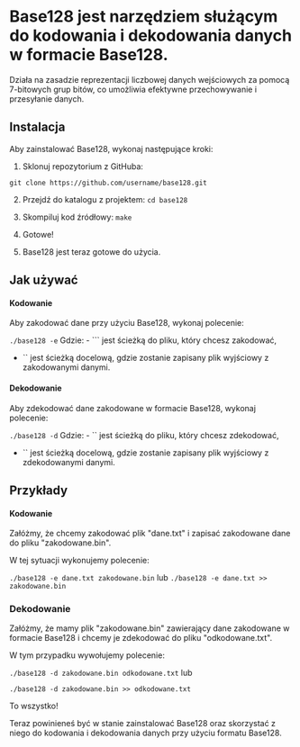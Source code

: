 # Base128 jest narzędziem służącym do kodowania i dekodowania danych w formacie Base128. 
Działa na zasadzie reprezentacji liczbowej danych wejściowych za pomocą 7-bitowych grup bitów, co umożliwia efektywne przechowywanie i przesyłanie danych. 

## Instalacja 
Aby zainstalować Base128, wykonaj następujące kroki: 

1. Sklonuj repozytorium z GitHuba: 

``` git clone https://github.com/username/base128.git ``` 

2. Przejdź do katalogu z projektem: ``` cd base128 ``` 

3. Skompiluj kod źródłowy: ``` make ``` 

4. Gotowe!
   
6. Base128 jest teraz gotowe do użycia. 

## Jak używać ### 
#### Kodowanie ####
Aby zakodować dane przy użyciu Base128, wykonaj polecenie: 

``` ./base128 -e ``` Gdzie: - ``` jest ścieżką do pliku, który chcesz zakodować, 

- `` jest ścieżką docelową, gdzie zostanie zapisany plik wyjściowy z zakodowanymi danymi. 

#### Dekodowanie ####
Aby zdekodować dane zakodowane w formacie Base128, wykonaj polecenie: 

``` ./base128 -d ``` Gdzie: - `` jest ścieżką do pliku, który chcesz zdekodować, 
- `` jest ścieżką docelową, gdzie zostanie zapisany plik wyjściowy z zdekodowanymi danymi. 

## Przykłady ### 
#### Kodowanie ####
Załóżmy, że chcemy zakodować plik "dane.txt" i zapisać zakodowane dane do pliku "zakodowane.bin". 

W tej sytuacji wykonujemy polecenie: 

``` ./base128 -e dane.txt zakodowane.bin ``` 
lub
``` ./base128 -e dane.txt >> zakodowane.bin ``` 

### Dekodowanie ###
Załóżmy, że mamy plik "zakodowane.bin" zawierający dane zakodowane w formacie Base128 i chcemy je zdekodować do pliku "odkodowane.txt". 

W tym przypadku wywołujemy polecenie: 

``` ./base128 -d zakodowane.bin odkodowane.txt ``` 
lub

``` ./base128 -d zakodowane.bin >> odkodowane.txt ``` 

To wszystko! 

Teraz powinieneś być w stanie zainstalować Base128 oraz skorzystać z niego do kodowania i dekodowania danych przy użyciu formatu Base128.
